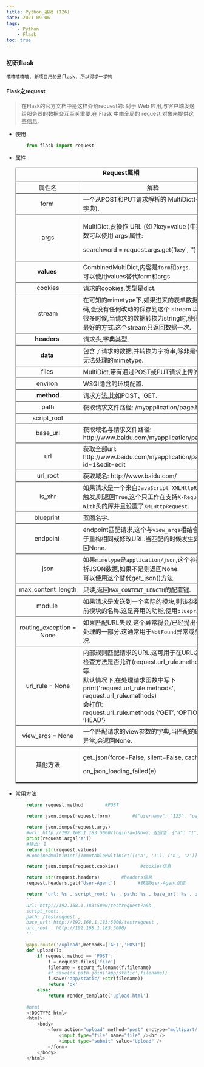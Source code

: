```yaml
---
title: Python_基础 (126)
date: 2021-09-06
tags: 
    - Python
    - Flask
toc: true
---
```


### 初识flask
    嘻嘻嘻嘻嘻, 新项目用的是flask, 所以得学一学鸭

<!-- more -->

#### Flask之request
> 在Flask的官方文档中是这样介绍request的: 对于 Web 应用,与客户端发送给服务器的数据交互至关重要.在 Flask 中由全局的 request 对象来提供这些信息.
- 使用
    ```python
        from flask import request
    ```
- 属性
    <table border="1" cellpadding="1" cellspacing="1"><caption><strong>Request属相</strong></caption><tbody><tr><td style="text-align:center;width:191px;">属性名</td><td style="text-align:center;width:657px;">解释</td></tr><tr><td style="text-align:center;width:191px;">form&nbsp;</td><td style="width:657px;">一个从POST和PUT请求解析的 MultiDict(一键多值字典).</td></tr><tr><td style="text-align:center;width:191px;">args</td><td style="width:657px;"><p>MultiDict,要操作 URL (如 ?key=value )中提交的参数可以使用 args 属性:</p><p>searchword = request.args.get('key', '')</p></td></tr><tr><td style="text-align:center;width:191px;"><strong>values</strong>&nbsp;</td><td style="width:657px;">CombinedMultiDict,内容是<code>form</code>和<code>args</code>.&nbsp;<br> 可以使用values替代form和args.</td></tr><tr><td style="text-align:center;width:191px;">cookies</td><td style="width:657px;">请求的cookies,类型是dict.</td></tr><tr><td style="text-align:center;width:191px;">stream</td><td style="width:657px;">在可知的mimetype下,如果进来的表单数据无法解码,会没有任何改动的保存到这个 stream 以供使用.很多时候,当请求的数据转换为string时,使用<code>data</code>是最好的方式.这个stream只返回数据一次.</td></tr><tr><td style="text-align:center;width:191px;"><strong>headers</strong>&nbsp;</td><td style="width:657px;">请求头,字典类型.</td></tr><tr><td style="text-align:center;width:191px;"><strong>data</strong>&nbsp;</td><td style="width:657px;">包含了请求的数据,并转换为字符串,除非是一个Flask无法处理的mimetype.</td></tr><tr><td style="text-align:center;width:191px;">files&nbsp;</td><td style="width:657px;">MultiDict,带有通过POST或PUT请求上传的文件.</td></tr><tr><td style="text-align:center;width:191px;">environ&nbsp;</td><td style="width:657px;">WSGI隐含的环境配置.</td></tr><tr><td style="text-align:center;width:191px;"><strong>method</strong></td><td style="width:657px;">请求方法,比如POST、GET.</td></tr><tr><td style="text-align:center;width:191px;">path</td><td style="width:657px;">获取请求文件路径: /myapplication/page.html</td></tr><tr><td style="text-align:center;width:191px;">script_root</td><td style="width:657px;">&nbsp;</td></tr><tr><td style="text-align:center;width:191px;">base_url</td><td style="width:657px;">获取域名与请求文件路径: http://www.baidu.com/myapplication/page.html</td></tr><tr><td style="text-align:center;width:191px;">url</td><td style="width:657px;">获取全部url: http://www.baidu.com/myapplication/page.html?id=1&amp;edit=edit</td></tr><tr><td style="text-align:center;width:191px;">url_root</td><td style="width:657px;">获取域名: http://www.baidu.com/</td></tr><tr><td style="text-align:center;width:191px;">is_xhr</td><td style="width:657px;">如果请求是一个来自<code>JavaScript XMLHttpRequest</code>的触发,则返回<code>True</code>,这个只工作在支持<code>X-Requested-With</code>头的库并且设置了<code>XMLHttpRequest</code>.</td></tr><tr><td style="text-align:center;width:191px;">blueprint&nbsp;</td><td style="width:657px;">蓝图名字.</td></tr><tr><td style="text-align:center;width:191px;">endpoint&nbsp;</td><td style="width:657px;">endpoint匹配请求,这个与<code>view_args</code>相结合,可是用于重构相同或修改URL.当匹配的时候发生异常,会返回None.</td></tr><tr><td style="text-align:center;width:191px;">json</td><td style="width:657px;">如果<code>mimetype</code>是<code>application/json</code>,这个参数将会解析JSON数据,如果不是则返回None.&nbsp;<br> 可以使用这个替代get_json()方法.</td></tr><tr><td style="text-align:center;width:191px;">max_content_length</td><td style="width:657px;">只读,返回<code>MAX_CONTENT_LENGTH</code>的配置键.</td></tr><tr><td style="text-align:center;width:191px;">module&nbsp;</td><td style="width:657px;">如果请求是发送到一个实际的模块,则该参数返回当前模块的名称.这是弃用的功能,使用<code>blueprints</code>替代.</td></tr><tr><td style="text-align:center;width:191px;">routing_exception = None</td><td style="width:657px;">如果匹配URL失败,这个异常将会/已经抛出作为请求处理的一部分.这通常用于<code>NotFound</code>异常或类似的情况.</td></tr><tr><td style="text-align:center;width:191px;">url_rule = None</td><td style="width:657px;">内部规则匹配请求的URL.这可用于在URL之前/之后检查方法是否允许(request.url_rule.methods) 等等.&nbsp;<br> 默认情况下,在处理请求函数中写下&nbsp;<br> print('request.url_rule.methods', request.url_rule.methods)&nbsp;<br> 会打印: <br> request.url_rule.methods {‘GET’, ‘OPTIONS’, ‘HEAD’}</td></tr><tr><td style="text-align:center;width:191px;">view_args = None</td><td style="width:657px;">一个匹配请求的view参数的字典,当匹配的时候发生异常,会返回None.</td></tr><tr><td style="text-align:center;width:191px;">其他方法</td><td style="width:657px;"><p>get_json(force=False, silent=False, cache=True)</p><p>on_json_loading_failed(e)</p></td></tr></tbody></table>
- 常用方法
    ```python
        return request.method        #POST

        return json.dumps(request.form)        #{"username": "123", "password": "1234"}

        return json.dumps(request.args)       
        #url: http://192.168.1.183:5000/login?a=1&b=2、返回值: {"a": "1", "b": "2"}
        print(request.args['a'])
        #输出: 1
        return str(request.values)        
        #CombinedMultiDict([ImmutableMultiDict([('a', '1'), ('b', '2')]), ImmutableMultiDict([('username', '123'), ('password', '1234')])])

        return json.dumps(request.cookies)        #cookies信息

        return str(request.headers)        #headers信息
        request.headers.get('User-Agent')        #获取User-Agent信息

        return 'url: %s , script_root: %s , path: %s , base_url: %s , url_root : %s' % (request.url,request.script_root, request.path,request.base_url,request.url_root)
        '''
        url: http://192.168.1.183:5000/testrequest?a&b , 
        script_root: , 
        path: /testrequest , 
        base_url: http://192.168.1.183:5000/testrequest , 
        url_root : http://192.168.1.183:5000/
        '''

        @app.route('/upload',methods=['GET','POST'])
        def upload():
            if request.method == 'POST':
                f = request.files['file']
                filename = secure_filename(f.filename)
                #f.save(os.path.join('app/static',filename))
                f.save('app/static/'+str(filename))
                return 'ok'
            else:
                return render_template('upload.html')
        
        #html
        <!DOCTYPE html>
        <html>
            <body>
                <form action="upload" method="post" enctype="multipart/form-data">
                    <input type="file" name="file" /><br />
                    <input type="submit" value="Upload" />
                </form>
            </body>
        </html>
    ```





